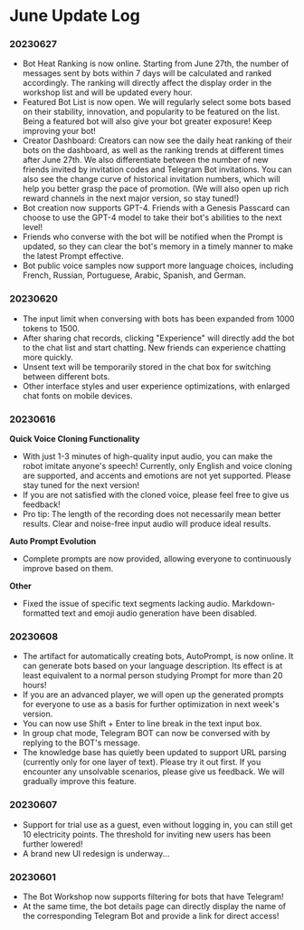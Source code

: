 # June Update Log

### 20230627

* Bot Heat Ranking is now online. Starting from June 27th, the number of messages sent by bots within 7 days will be calculated and ranked accordingly. The ranking will directly affect the display order in the workshop list and will be updated every hour.
* Featured Bot List is now open. We will regularly select some bots based on their stability, innovation, and popularity to be featured on the list. Being a featured bot will also give your bot greater exposure! Keep improving your bot!
* Creator Dashboard: Creators can now see the daily heat ranking of their bots on the dashboard, as well as the ranking trends at different times after June 27th. We also differentiate between the number of new friends invited by invitation codes and Telegram Bot invitations. You can also see the change curve of historical invitation numbers, which will help you better grasp the pace of promotion. (We will also open up rich reward channels in the next major version, so stay tuned!)
* Bot creation now supports GPT-4. Friends with a Genesis Passcard can choose to use the GPT-4 model to take their bot's abilities to the next level!
* Friends who converse with the bot will be notified when the Prompt is updated, so they can clear the bot's memory in a timely manner to make the latest Prompt effective.
* Bot public voice samples now support more language choices, including French, Russian, Portuguese, Arabic, Spanish, and German.

### 20230620

* The input limit when conversing with bots has been expanded from 1000 tokens to 1500.
* After sharing chat records, clicking "Experience" will directly add the bot to the chat list and start chatting. New friends can experience chatting more quickly.
* Unsent text will be temporarily stored in the chat box for switching between different bots.
* Other interface styles and user experience optimizations, with enlarged chat fonts on mobile devices.

### 20230616

**Quick Voice Cloning Functionality**

* With just 1-3 minutes of high-quality input audio, you can make the robot imitate anyone's speech! Currently, only English and voice cloning are supported, and accents and emotions are not yet supported. Please stay tuned for the next version!
* If you are not satisfied with the cloned voice, please feel free to give us feedback!
* Pro tip: The length of the recording does not necessarily mean better results. Clear and noise-free input audio will produce ideal results.

**Auto Prompt Evolution**

* Complete prompts are now provided, allowing everyone to continuously improve based on them.

**Other**

* Fixed the issue of specific text segments lacking audio. Markdown-formatted text and emoji audio generation have been disabled.

### 20230608

* The artifact for automatically creating bots, AutoPrompt, is now online. It can generate bots based on your language description. Its effect is at least equivalent to a normal person studying Prompt for more than 20 hours!
* If you are an advanced player, we will open up the generated prompts for everyone to use as a basis for further optimization in next week's version.
* You can now use Shift + Enter to line break in the text input box.
* In group chat mode, Telegram BOT can now be conversed with by replying to the BOT's message.
* The knowledge base has quietly been updated to support URL parsing (currently only for one layer of text). Please try it out first. If you encounter any unsolvable scenarios, please give us feedback. We will gradually improve this feature.

### 20230607

* Support for trial use as a guest, even without logging in, you can still get 10 electricity points. The threshold for inviting new users has been further lowered!
* A brand new UI redesign is underway...

### 20230601

* The Bot Workshop now supports filtering for bots that have Telegram!
* At the same time, the bot details page can directly display the name of the corresponding Telegram Bot and provide a link for direct access!
